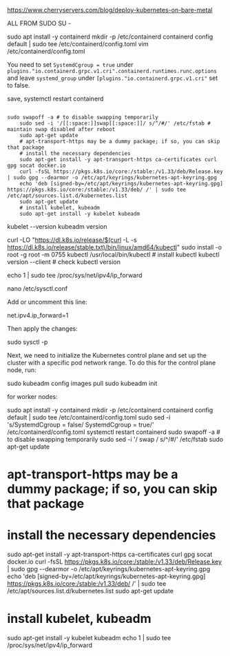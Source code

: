 <https://www.cherryservers.com/blog/deploy-kubernetes-on-bare-metal>

ALL FROM SUDO SU -

sudo apt install -y containerd
mkdir -p /etc/containerd
containerd config default | sudo tee /etc/containerd/config.toml
vim /etc/containerd/config.toml

You need to set `SystemdCgroup = true` under `plugins."io.containerd.grpc.v1.cri".containerd.runtimes.runc.options` and leave `systemd_group` under `[plugins."io.containerd.grpc.v1.cri"` set to false.

save,
systemctl restart containerd

```

sudo swapoff -a # to disable swapping temporarily
    sudo sed -i '/[[:space:]]swap[[:space:]]/ s/^/#/' /etc/fstab # maintain swap disabled after reboot
    sudo apt-get update
    # apt-transport-https may be a dummy package; if so, you can skip that package
    # install the necessary dependencies
    sudo apt-get install -y apt-transport-https ca-certificates curl gpg socat docker.io
    curl -fsSL https://pkgs.k8s.io/core:/stable:/v1.33/deb/Release.key | sudo gpg --dearmor -o /etc/apt/keyrings/kubernetes-apt-keyring.gpg
    echo 'deb [signed-by=/etc/apt/keyrings/kubernetes-apt-keyring.gpg] https://pkgs.k8s.io/core:/stable:/v1.33/deb/ /' | sudo tee /etc/apt/sources.list.d/kubernetes.list
    sudo apt-get update
    # install kubelet, kubeadm
    sudo apt-get install -y kubelet kubeadm
```

kubelet --version
    kubeadm version

curl -LO "<https://dl.k8s.io/release/$(curl> -L -s <https://dl.k8s.io/release/stable.txt)/bin/linux/amd64/kubectl>"
    sudo install -o root -g root -m 0755 kubectl /usr/local/bin/kubectl   # install kubectl
    kubectl version --client # check kubectl version

echo 1 | sudo tee /proc/sys/net/ipv4/ip_forward

nano /etc/sysctl.conf

Add or uncomment this line:

   net.ipv4.ip_forward=1

Then apply the changes:

   sudo sysctl -p

Next, we need to initialize the Kubernetes control plane and set up the cluster with a specific pod network range. To do this for the control plane node, run:

   sudo kubeadm config images pull
   sudo kubeadm init

for worker nodes:

sudo apt install -y containerd
mkdir -p /etc/containerd
containerd config default | sudo tee /etc/containerd/config.toml
sudo sed -i 's/SystemdCgroup = false/ SystemdCgroup = true/' /etc/containerd/config.toml
systemctl restart containerd
sudo swapoff -a # to disable swapping temporarily
sudo sed -i '/ swap / s/^/#/' /etc/fstab
sudo apt-get update

# apt-transport-https may be a dummy package; if so, you can skip that package

# install the necessary dependencies

sudo apt-get install -y apt-transport-https ca-certificates curl gpg socat docker.io
curl -fsSL <https://pkgs.k8s.io/core:/stable:/v1.33/deb/Release.key> | sudo gpg --dearmor -o /etc/apt/keyrings/kubernetes-apt-keyring.gpg
echo 'deb [signed-by=/etc/apt/keyrings/kubernetes-apt-keyring.gpg] <https://pkgs.k8s.io/core:/stable:/v1.33/deb/> /' | sudo tee /etc/apt/sources.list.d/kubernetes.list
sudo apt-get update

# install kubelet, kubeadm

sudo apt-get install -y kubelet kubeadm
echo 1 | sudo tee /proc/sys/net/ipv4/ip_forward
